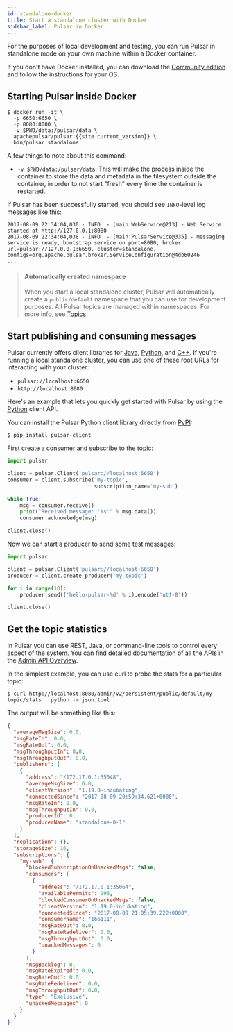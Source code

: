 ```yaml
---
id: standalone-docker
title: Start a standalone cluster with Docker
sidebar_label: Pulsar in Docker
---
```


For the purposes of local development and testing, you can run Pulsar in standalone
mode on your own machine within a Docker container.

If you don't have Docker installed, you can download the [Community edition](https://www.docker.com/community-edition)
and follow the instructions for your OS.

## Starting Pulsar inside Docker

```shell
$ docker run -it \
  -p 6650:6650 \
  -p 8080:8080 \
  -v $PWD/data:/pulsar/data \
  apachepulsar/pulsar:{{site.current_version}} \
  bin/pulsar standalone
```

A few things to note about this command:
 * `-v $PWD/data:/pulsar/data`: This will make the process inside the container to store the
   data and metadata in the filesystem outside the container, in order to not start "fresh" every
   time the container is restarted.

If Pulsar has been successfully started, you should see `INFO`-level log messages like this:

```
2017-08-09 22:34:04,030 - INFO  - [main:WebService@213] - Web Service started at http://127.0.0.1:8080
2017-08-09 22:34:04,038 - INFO  - [main:PulsarService@335] - messaging service is ready, bootstrap service on port=8080, broker url=pulsar://127.0.0.1:6650, cluster=standalone, configs=org.apache.pulsar.broker.ServiceConfiguration@4db60246
...
```


> #### Automatically created namespace
> When you start a local standalone cluster, Pulsar will automatically create a `public/default`
namespace that you can use for development purposes. All Pulsar topics are managed within namespaces.
For more info, see [Topics](getting-started-concepts-and-architecture.md#Topics).


## Start publishing and consuming messages

Pulsar currently offers client libraries for [Java](client-libraries-java.md), [Python](client-libraries-python.md),
and [C++](client-libraries-cpp.md). If you're running a local standalone cluster, you can
use one of these root URLs for interacting with your cluster:

* `pulsar://localhost:6650`
* `http://localhost:8080`

Here's an example that lets you quickly get started with Pulsar by using the [Python](client-libraries-python.md)
client API.

You can install the Pulsar Python client library directly from [PyPI](https://pypi.org/project/pulsar-client/):

```shell
$ pip install pulsar-client
```

First create a consumer and subscribe to the topic:

```python
import pulsar

client = pulsar.Client('pulsar://localhost:6650')
consumer = client.subscribe('my-topic',
                            subscription_name='my-sub')

while True:
    msg = consumer.receive()
    print("Received message: '%s'" % msg.data())
    consumer.acknowledge(msg)

client.close()
```

Now we can start a producer to send some test messages:

```python
import pulsar

client = pulsar.Client('pulsar://localhost:6650')
producer = client.create_producer('my-topic')

for i in range(10):
    producer.send(('hello-pulsar-%d' % i).encode('utf-8'))

client.close()
```


## Get the topic statistics

In Pulsar you can use REST, Java, or command-line tools to control every aspect of the system.
You can find detailed documentation of all the APIs in the [Admin API Overview](admin-api-overview.md).

In the simplest example, you can use curl to probe the stats for a particular topic:

```shell
$ curl http://localhost:8080/admin/v2/persistent/public/default/my-topic/stats | python -m json.tool
```

The output will be something like this:

```json
{
  "averageMsgSize": 0.0,
  "msgRateIn": 0.0,
  "msgRateOut": 0.0,
  "msgThroughputIn": 0.0,
  "msgThroughputOut": 0.0,
  "publishers": [
    {
      "address": "/172.17.0.1:35048",
      "averageMsgSize": 0.0,
      "clientVersion": "1.19.0-incubating",
      "connectedSince": "2017-08-09 20:59:34.621+0000",
      "msgRateIn": 0.0,
      "msgThroughputIn": 0.0,
      "producerId": 0,
      "producerName": "standalone-0-1"
    }
  ],
  "replication": {},
  "storageSize": 16,
  "subscriptions": {
    "my-sub": {
      "blockedSubscriptionOnUnackedMsgs": false,
      "consumers": [
        {
          "address": "/172.17.0.1:35064",
          "availablePermits": 996,
          "blockedConsumerOnUnackedMsgs": false,
          "clientVersion": "1.19.0-incubating",
          "connectedSince": "2017-08-09 21:05:39.222+0000",
          "consumerName": "166111",
          "msgRateOut": 0.0,
          "msgRateRedeliver": 0.0,
          "msgThroughputOut": 0.0,
          "unackedMessages": 0
        }
      ],
      "msgBacklog": 0,
      "msgRateExpired": 0.0,
      "msgRateOut": 0.0,
      "msgRateRedeliver": 0.0,
      "msgThroughputOut": 0.0,
      "type": "Exclusive",
      "unackedMessages": 0
    }
  }
}
```
